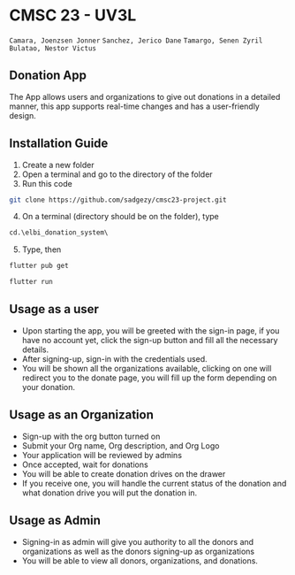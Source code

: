 # CMSC 23 - UV3L
`Camara, Joenzsen Jonner`
`Sanchez, Jerico Dane`
`Tamargo, Senen Zyril`
`Bulatao, Nestor Victus`

## Donation App

The App allows users and organizations to give out donations in a detailed manner, this app supports real-time changes and has a user-friendly design.

## Installation Guide

1. Create a new folder
2. Open a terminal and go to the directory of the folder
3. Run this code
```bash
git clone https://github.com/sadgezy/cmsc23-project.git
```
4. On a terminal (directory should be on the folder), type 
```bash
cd.\elbi_donation_system\ 
```
5. Type, then
```bash
flutter pub get
```
```bash
flutter run
```


## Usage as a user
- Upon starting the app, you will be greeted with the sign-in page, if you have no account yet, click the sign-up button and fill all the necessary details.
- After signing-up, sign-in with the credentials used.
- You will be shown all the organizations available, clicking on one will redirect you to the donate page, you will fill up the form depending on your donation.

## Usage as an Organization
- Sign-up with the org button turned on
- Submit your Org name, Org description, and Org Logo
- Your application will be reviewed by admins
- Once accepted, wait for donations
- You will be able to create donation drives on the drawer
- If you receive one, you will handle the current status of the donation and what donation drive you will put the donation in.

## Usage as Admin
- Signing-in as admin will give you authority to all the donors and organizations as well as the donors signing-up as organizations
- You will be able to view all donors, organizations, and donations.
